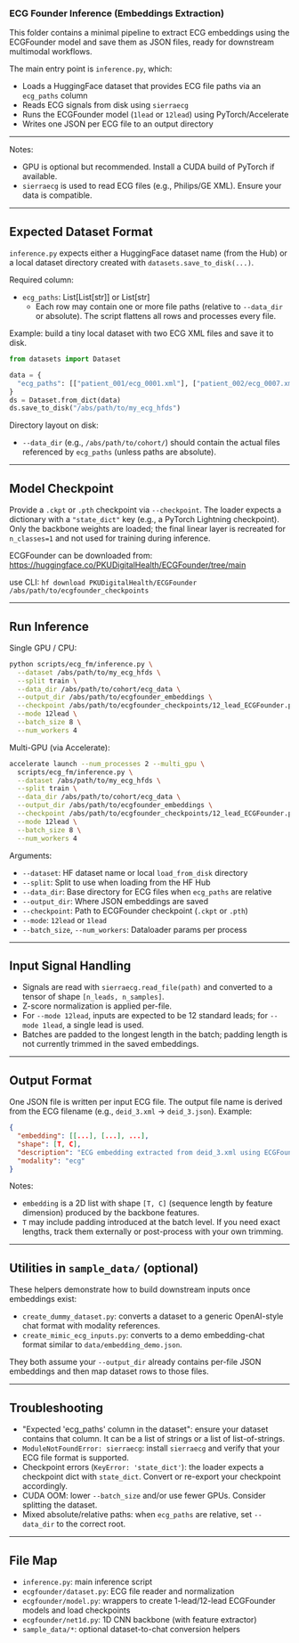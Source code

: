 ### ECG Founder Inference (Embeddings Extraction)

This folder contains a minimal pipeline to extract ECG embeddings using the ECGFounder model and save them as JSON files, ready for downstream multimodal workflows.

The main entry point is `inference.py`, which:
- Loads a HuggingFace dataset that provides ECG file paths via an `ecg_paths` column
- Reads ECG signals from disk using `sierraecg`
- Runs the ECGFounder model (`1lead` or `12lead`) using PyTorch/Accelerate
- Writes one JSON per ECG file to an output directory

---

Notes:
- GPU is optional but recommended. Install a CUDA build of PyTorch if available.
- `sierraecg` is used to read ECG files (e.g., Philips/GE XML). Ensure your data is compatible.

---

## Expected Dataset Format

`inference.py` expects either a HuggingFace dataset name (from the Hub) or a local dataset directory created with `datasets.save_to_disk(...)`.

Required column:
- `ecg_paths`: List[List[str]] or List[str]
  - Each row may contain one or more file paths (relative to `--data_dir` or absolute). The script flattens all rows and processes every file.

Example: build a tiny local dataset with two ECG XML files and save it to disk.

```python
from datasets import Dataset

data = {
  "ecg_paths": [["patient_001/ecg_0001.xml"], ["patient_002/ecg_0007.xml"]]
}
ds = Dataset.from_dict(data)
ds.save_to_disk("/abs/path/to/my_ecg_hfds")
```

Directory layout on disk:
- `--data_dir` (e.g., `/abs/path/to/cohort/`) should contain the actual files referenced by `ecg_paths` (unless paths are absolute).

---

## Model Checkpoint

Provide a `.ckpt` or `.pth` checkpoint via `--checkpoint`. The loader expects a dictionary with a `"state_dict"` key (e.g., a PyTorch Lightning checkpoint). Only the backbone weights are loaded; the final linear layer is recreated for `n_classes=1` and not used for training during inference.

ECGFounder can be downloaded from: https://huggingface.co/PKUDigitalHealth/ECGFounder/tree/main

use CLI: `hf download PKUDigitalHealth/ECGFounder /abs/path/to/ecgfounder_checkpoints`

---

## Run Inference

Single GPU / CPU:

```bash
python scripts/ecg_fm/inference.py \
  --dataset /abs/path/to/my_ecg_hfds \
  --split train \
  --data_dir /abs/path/to/cohort/ecg_data \
  --output_dir /abs/path/to/ecgfounder_embeddings \
  --checkpoint /abs/path/to/ecgfounder_checkpoints/12_lead_ECGFounder.pth \
  --mode 12lead \
  --batch_size 8 \
  --num_workers 4
```

Multi-GPU (via Accelerate):

```bash
accelerate launch --num_processes 2 --multi_gpu \
  scripts/ecg_fm/inference.py \
  --dataset /abs/path/to/my_ecg_hfds \
  --split train \
  --data_dir /abs/path/to/cohort/ecg_data \
  --output_dir /abs/path/to/ecgfounder_embeddings \
  --checkpoint /abs/path/to/ecgfounder_checkpoints/12_lead_ECGFounder.pth \
  --mode 12lead \
  --batch_size 8 \
  --num_workers 4
```

Arguments:
- `--dataset`: HF dataset name or local `load_from_disk` directory
- `--split`: Split to use when loading from the HF Hub
- `--data_dir`: Base directory for ECG files when `ecg_paths` are relative
- `--output_dir`: Where JSON embeddings are saved
- `--checkpoint`: Path to ECGFounder checkpoint (`.ckpt` or `.pth`)
- `--mode`: `12lead` or `1lead`
- `--batch_size`, `--num_workers`: Dataloader params per process

---

## Input Signal Handling

- Signals are read with `sierraecg.read_file(path)` and converted to a tensor of shape `[n_leads, n_samples]`.
- Z-score normalization is applied per-file.
- For `--mode 12lead`, inputs are expected to be 12 standard leads; for `--mode 1lead`, a single lead is used.
- Batches are padded to the longest length in the batch; padding length is not currently trimmed in the saved embeddings.

---

## Output Format

One JSON file is written per input ECG file. The output file name is derived from the ECG filename (e.g., `deid_3.xml` -> `deid_3.json`). Example:

```json
{
  "embedding": [[...], [...], ...],
  "shape": [T, C],
  "description": "ECG embedding extracted from deid_3.xml using ECGFounder",
  "modality": "ecg"
}
```

Notes:
- `embedding` is a 2D list with shape `[T, C]` (sequence length by feature dimension) produced by the backbone features.
- `T` may include padding introduced at the batch level. If you need exact lengths, track them externally or post-process with your own trimming.

---

## Utilities in `sample_data/` (optional)

These helpers demonstrate how to build downstream inputs once embeddings exist:
- `create_dummy_dataset.py`: converts a dataset to a generic OpenAI-style chat format with modality references.
- `create_mimic_ecg_inputs.py`: converts to a demo embedding-chat format similar to `data/embedding_demo.json`.

They both assume your `--output_dir` already contains per-file JSON embeddings and then map dataset rows to those files.

---

## Troubleshooting

- "Expected 'ecg_paths' column in the dataset": ensure your dataset contains that column. It can be a list of strings or a list of list-of-strings.
- `ModuleNotFoundError: sierraecg`: install `sierraecg` and verify that your ECG file format is supported.
- Checkpoint errors (`KeyError: 'state_dict'`): the loader expects a checkpoint dict with `state_dict`. Convert or re-export your checkpoint accordingly.
- CUDA OOM: lower `--batch_size` and/or use fewer GPUs. Consider splitting the dataset.
- Mixed absolute/relative paths: when `ecg_paths` are relative, set `--data_dir` to the correct root.

---

## File Map

- `inference.py`: main inference script
- `ecgfounder/dataset.py`: ECG file reader and normalization
- `ecgfounder/model.py`: wrappers to create 1-lead/12-lead ECGFounder models and load checkpoints
- `ecgfounder/net1d.py`: 1D CNN backbone (with feature extractor)
- `sample_data/*`: optional dataset-to-chat conversion helpers


